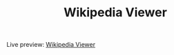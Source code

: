 <h1 align="center">Wikipedia Viewer</h1><br>

Live preview: <a href="https://ash-win-n.github.io/wiki-viewer/">Wikipedia Viewer</a><br></p>


